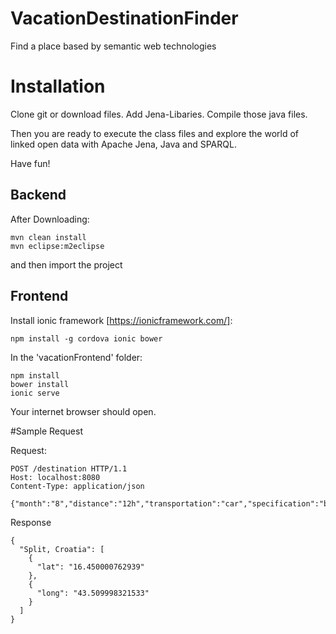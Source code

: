# VacationDestinationFinder
Find a place based by semantic web technologies

# Installation

Clone git or download files. Add Jena-Libaries. Compile those java files.

Then you are ready to execute the class files and explore the world of linked open data with Apache Jena, Java and SPARQL.

Have fun!

## Backend

After Downloading:
```
mvn clean install
mvn eclipse:m2eclipse
```
and then import the project

## Frontend


Install ionic framework [https://ionicframework.com/]:
```
npm install -g cordova ionic bower
```
In the 'vacationFrontend' folder:
```
npm install
bower install
ionic serve
```
Your internet browser should open.

#Sample Request

Request:
```
POST /destination HTTP/1.1
Host: localhost:8080
Content-Type: application/json

{"month":"8","distance":"12h","transportation":"car","specification":"beach","temperature":"18"}
```

Response
```
{
  "Split, Croatia": [
    {
      "lat": "16.450000762939"
    },
    {
      "long": "43.509998321533"
    }
  ]
}
```
